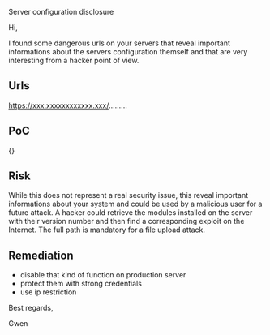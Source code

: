 Server configuration disclosure



Hi,

I found some dangerous urls on your servers that reveal important informations about the servers configuration themself and that are very interesting from a hacker point of view.


## Urls

https://xxx.xxxxxxxxxxxx.xxx/.........


## PoC

{}


## Risk

While this does not represent a real security issue, this reveal important informations about your system and could be used by a malicious user for a future attack.
A hacker could retrieve the modules installed on the server with their version number and then find a corresponding exploit on the Internet. 
The full path is mandatory for a file upload attack.


## Remediation

- disable that kind of function on production server
- protect them with strong credentials
- use ip restriction





Best regards,

Gwen

